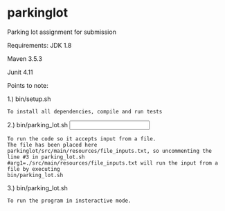 # parkinglot
Parking lot assignment for submission

Requirements:
JDK 1.8

Maven 3.5.3

Junit 4.11

Points to note:

1.) bin/setup.sh

    To install all dependencies, compile and run tests
    
2.) bin/parking_lot.sh <input file>

    To run the code so it accepts input from a file. 
    The file has been placed here parkinglot/src/main/resources/file_inputs.txt, so uncommenting the line #3 in parking_lot.sh
    #arg1=./src/main/resources/file_inputs.txt will run the input from a file by executing
    bin/parking_lot.sh
    
3.) bin/parking_lot.sh

    To run the program in insteractive mode.
    
